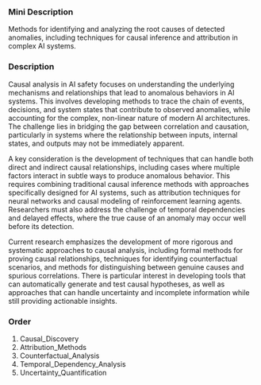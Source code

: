 ### Mini Description

Methods for identifying and analyzing the root causes of detected anomalies, including techniques for causal inference and attribution in complex AI systems.

### Description

Causal analysis in AI safety focuses on understanding the underlying mechanisms and relationships that lead to anomalous behaviors in AI systems. This involves developing methods to trace the chain of events, decisions, and system states that contribute to observed anomalies, while accounting for the complex, non-linear nature of modern AI architectures. The challenge lies in bridging the gap between correlation and causation, particularly in systems where the relationship between inputs, internal states, and outputs may not be immediately apparent.

A key consideration is the development of techniques that can handle both direct and indirect causal relationships, including cases where multiple factors interact in subtle ways to produce anomalous behavior. This requires combining traditional causal inference methods with approaches specifically designed for AI systems, such as attribution techniques for neural networks and causal modeling of reinforcement learning agents. Researchers must also address the challenge of temporal dependencies and delayed effects, where the true cause of an anomaly may occur well before its detection.

Current research emphasizes the development of more rigorous and systematic approaches to causal analysis, including formal methods for proving causal relationships, techniques for identifying counterfactual scenarios, and methods for distinguishing between genuine causes and spurious correlations. There is particular interest in developing tools that can automatically generate and test causal hypotheses, as well as approaches that can handle uncertainty and incomplete information while still providing actionable insights.

### Order

1. Causal_Discovery
2. Attribution_Methods
3. Counterfactual_Analysis
4. Temporal_Dependency_Analysis
5. Uncertainty_Quantification
